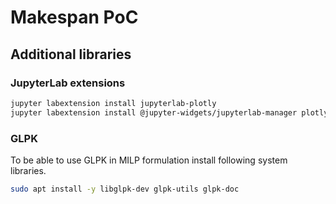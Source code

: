 # Makespan PoC

## Additional libraries

### JupyterLab extensions
```bash
jupyter labextension install jupyterlab-plotly
jupyter labextension install @jupyter-widgets/jupyterlab-manager plotlywidget
```

### GLPK
To be able to use GLPK in MILP formulation install following system libraries.
```bash
sudo apt install -y libglpk-dev glpk-utils glpk-doc
```
